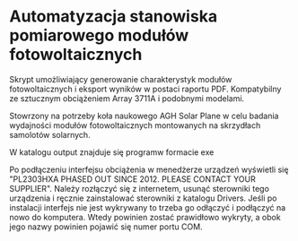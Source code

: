 # Automatyzacja stanowiska pomiarowego modułów fotowoltaicznych

Skrypt umożliwiający generowanie charakterystyk modułów fotowoltaicznych i eksport wyników w postaci raportu PDF. Kompatybilny ze sztucznym obciążeniem Array 3711A i podobnymi modelami. 

Stowrzony na potrzeby koła naukowego AGH Solar Plane w celu badania wydajności modułów fotowoltaicznych montowanych na skrzydłach samolotów solarnych.

W katalogu output znajduje się programw formacie exe

Po podłączeniu interfejsu obciążenia w menedżerze urządzeń wyświetli się "PL2303HXA PHASED OUT SINCE 2012. PLEASE CONTACT YOUR SUPPLIER". Należy rozłączyć się z internetem, usunąć sterowniki tego urządzenia i ręcznie zainstalować sterowniki z katalogu Drivers. Jeśli po instalacji interfejs nie jest wykrywany to trzeba go odłączyć i podłączyć na nowo do komputera. Wtedy powinien zostać prawidłowo wykryty, a obok jego nazwy powinien pojawić się numer portu COM.